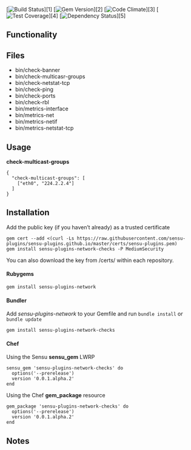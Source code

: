 [![Build Status](https://travis-ci.org/sensu-plugins/sensu-plugins-network-checks.svg?branch=master)][1]
[![Gem Version](https://badge.fury.io/rb/sensu-plugins-network-checks.svg)][2]
[![Code Climate](https://codeclimate.com/github/sensu-plugins/sensu-plugins-network-checks/badges/gpa.svg)][3]
[![Test Coverage](https://codeclimate.com/github/sensu-plugins/sensu-plugins-network-checks/badges/coverage.svg)][4]
[![Dependency Status](https://gemnasium.com/sensu-plugins/sensu-plugins-network-checks.svg)][5]

## Functionality

## Files
 * bin/check-banner
 * bin/check-multicasr-groups
 * bin/check-netstat-tcp
 * bin/check-ping
 * bin/check-ports
 * bin/check-rbl
 * bin/metrics-interface
 * bin/metrics-net
 * bin/metrics-netif
 * bin/metrics-netstat-tcp

## Usage

**check-multicast-groups**
```
{
  "check-multicast-groups": [
    ["eth0", "224.2.2.4"]
  ]
}
```
## Installation

Add the public key (if you haven’t already) as a trusted certificate

```
gem cert --add <(curl -Ls https://raw.githubusercontent.com/sensu-plugins/sensu-plugins.github.io/master/certs/sensu-plugins.pem)
gem install sensu-plugins-network-checks -P MediumSecurity
```

You can also download the key from /certs/ within each repository.

#### Rubygems

`gem install sensu-plugins-network`

#### Bundler

Add *sensu-plugins-network* to your Gemfile and run `bundle install` or `bundle update`

`gem install sensu-plugins-network-checks`

#### Chef

Using the Sensu **sensu_gem** LWRP
```
sensu_gem 'sensu-plugins-network-checks' do
  options('--prerelease')
  version '0.0.1.alpha.2'
end
```

Using the Chef **gem_package** resource
```
gem_package 'sensu-plugins-network-checks' do
  options('--prerelease')
  version '0.0.1.alpha.2'
end
```

## Notes
